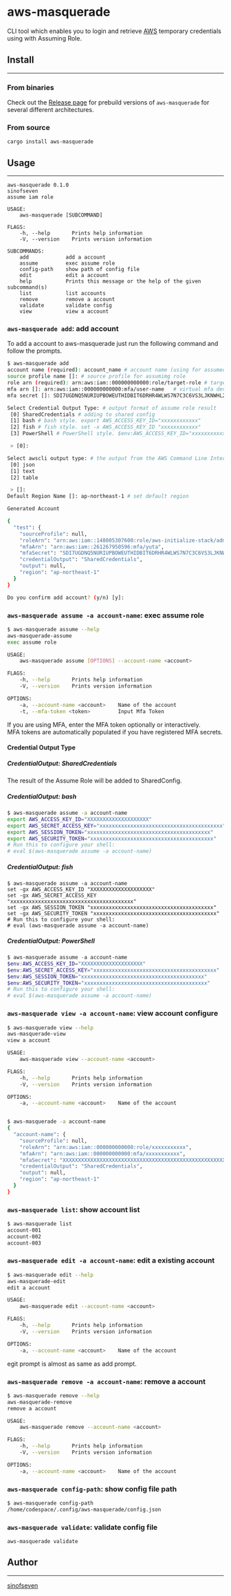 aws-masquerade
===

CLI tool which enables you to login and retrieve [AWS](https://aws.amazon.com/) temporary credentials using with Assuming Role.

## Install
---
### From binaries
Check out the [Release page](https://github.com/sinofseven/aws-masquerade/releases) for prebuild versions of `aws-masquerade` for several different architectures.

### From source
```
cargo install aws-masquerade
```

## Usage
---
```
aws-masquerade 0.1.0
sinofseven
assume iam role

USAGE:
    aws-masquerade [SUBCOMMAND]

FLAGS:
    -h, --help       Prints help information
    -V, --version    Prints version information

SUBCOMMANDS:
    add            add a account
    assume         exec assume role
    config-path    show path of config file
    edit           edit a account
    help           Prints this message or the help of the given subcommand(s)
    list           list accounts
    remove         remove a account
    validate       validate config
    view           view a account
```

### `aws-masquerade add`: add account

To add a account to aws-masquerade just run the following command and follow the prompts.

```bash
$ aws-masquerade add
account name (required): account_name # account name (using for assumed profile name)
source profile name []: # source profile for assumimg role
role arn (required): arn:aws:iam::000000000000:role/target-role # target iam role arn for assumeing role
mfa arn []: arn:aws:iam::000000000000:mfa/user-name   # virtual mfa device arn (if using mfa)
mfa secret []: SDI7UGDNQ5NURIUPBOWEUTHIDBIT6DRHR4WLWS7N7C3C6VS3LJKNWHL2JZIFIUYI # secret of virtual mfa device 

Select Credential Output Type: # output format of assume role result
 [0] SharedCredentials # adding to shared config
 [1] bash # bash style. export AWS_ACCESS_KEY_ID="xxxxxxxxxxxx"
 [2] fish # fish style. set -x AWS_ACCESS_KEY_ID "xxxxxxxxxxxx"
 [3] PowerShell # PowerShell style. $env:AWS_ACCESS_KEY_ID="xxxxxxxxxxxx"

 > [0]: 

Select awscli output type: # the output from the AWS Command Line Interface (AWS CLI). 
 [0] json
 [1] text
 [2] table

 > []: 
Default Region Name []: ap-northeast-1 # set default region

Generated Account

{
  "test": {
    "sourceProfile": null,
    "roleArn": "arn:aws:iam::148005307600:role/aws-initialize-stack/administrator",
    "mfaArn": "arn:aws:iam::261267950596:mfa/yuta",
    "mfaSecret": "SDI7UGDNQ5NURIUPBOWEUTHIDBIT6DRHR4WLWS7N7C3C6VS3LJKNWHL2JZIFIUYI",
    "credentialOutput": "SharedCredentials",
    "output": null,
    "region": "ap-northeast-1"
  }
}

Do you confirm add account? (y/n) [y]: 
```

### `aws-masquerade assume -a account-name`: exec assume role
```bash
$ aws-masquerade assume --help
aws-masquerade-assume 
exec assume role

USAGE:
    aws-masquerade assume [OPTIONS] --account-name <account>

FLAGS:
    -h, --help       Prints help information
    -V, --version    Prints version information

OPTIONS:
    -a, --account-name <account>    Name of the account
    -t, --mfa-token <token>         Input Mfa Token
```

If you are using MFA, enter the MFA token optionally or interactively.  
MFA tokens are automatically populated if you have registered MFA secrets.  

#### Credential Output Type
##### CredentialOutput: SharedCredentials
The result of the Assume Role will be added to SharedConfig.

##### CredentialOutput: bash
```bash
$ aws-masquerade assume -a account-name
export AWS_ACCESS_KEY_ID="XXXXXXXXXXXXXXXXXXXX"
export AWS_SECRET_ACCESS_KEY="xxxxxxxxxxxxxxxxxxxxxxxxxxxxxxxxxxxxxxxx"
export AWS_SESSION_TOKEN="xxxxxxxxxxxxxxxxxxxxxxxxxxxxxxxxxxxxxxxx"
export AWS_SECURITY_TOKEN="xxxxxxxxxxxxxxxxxxxxxxxxxxxxxxxxxxxxxxxx"
# Run this to configure your shell:
# eval $(aws-masquerade assume -a account-name)
```

##### CredentialOutput: fish
```fish
$ aws-masquerade assume -a account-name
set -gx AWS_ACCESS_KEY_ID "XXXXXXXXXXXXXXXXXXXX"
set -gx AWS_SECRET_ACCESS_KEY "xxxxxxxxxxxxxxxxxxxxxxxxxxxxxxxxxxxxxxxx"
set -gx AWS_SESSION_TOKEN "xxxxxxxxxxxxxxxxxxxxxxxxxxxxxxxxxxxxxxxx"
set -gx AWS_SECURITY_TOKEN "xxxxxxxxxxxxxxxxxxxxxxxxxxxxxxxxxxxxxxxx"
# Run this to configure your shell:
# eval (aws-masquerade assume -a account-name)
```

##### CredentialOutput: PowerShell
```powershell
$ aws-masquerade assume -a account-name
$env:AWS_ACCESS_KEY_ID="XXXXXXXXXXXXXXXXXXXX"
$env:AWS_SECRET_ACCESS_KEY="xxxxxxxxxxxxxxxxxxxxxxxxxxxxxxxxxxxxxxxx"
$env:AWS_SESSION_TOKEN="xxxxxxxxxxxxxxxxxxxxxxxxxxxxxxxxxxxxxxxx"
$env:AWS_SECURITY_TOKEN="xxxxxxxxxxxxxxxxxxxxxxxxxxxxxxxxxxxxxxxx"
# Run this to configure your shell:
# eval $(aws-masquerade assume -a account-name)
```


### `aws-masquerade view -a account-name`: view account configure
```bash
$ aws-masquerade view --help
aws-masquerade-view 
view a account

USAGE:
    aws-masquerade view --account-name <account>

FLAGS:
    -h, --help       Prints help information
    -V, --version    Prints version information

OPTIONS:
    -a, --account-name <account>    Name of the account


$ aws-masquerade -a account-name
{
  "account-name": {
    "sourceProfile": null,
    "roleArn": "arn:aws:iam::000000000000:role/xxxxxxxxxxx",
    "mfaArn": "arn:aws:iam::000000000000:mfa/xxxxxxxxxxx",
    "mfaSecret": "XXXXXXXXXXXXXXXXXXXXXXXXXXXXXXXXXXXXXXXXXXXXXXXXXXXXXXXXXXXXXXXX",
    "credentialOutput": "SharedCredentials",
    "output": null,
    "region": "ap-northeast-1"
  }
}
```

### `aws-masquerade list`: show account list
```bash
$ aws-masquerade list
account-001
account-002
account-003
```

### `aws-masquerade edit -a account-name`: edit a existing account
```bash
$ aws-masquerade edit --help
aws-masquerade-edit 
edit a account

USAGE:
    aws-masquerade edit --account-name <account>

FLAGS:
    -h, --help       Prints help information
    -V, --version    Prints version information

OPTIONS:
    -a, --account-name <account>    Name of the account
```

egit prompt is almost as same as add prompt.

### `aws-masquerade remove -a account-name`: remove a account
```bash
$ aws-masquerade remove --help
aws-masquerade-remove 
remove a account

USAGE:
    aws-masquerade remove --account-name <account>

FLAGS:
    -h, --help       Prints help information
    -V, --version    Prints version information

OPTIONS:
    -a, --account-name <account>    Name of the account
```

### `aws-masquerade config-path`: show config file path
```bash
$ aws-masquerade config-path
/home/codespace/.config/aws-masquerade/config.json
```

### `aws-masquerade validate`: validate config file
```
aws-masquerade validate
```

## Author
---
[sinofseven](https://github.com/sinofseven)